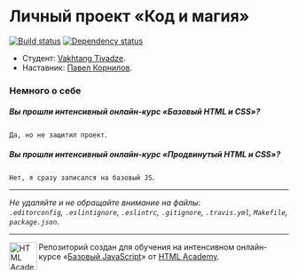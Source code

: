 # Личный проект «Код и магия»

[![Build status][travis-image]][travis-url]
[![Dependency status][dependency-image]][dependency-url]

* Студент: [Vakhtang Tivadze](https://htmlacademy.ru/profile/id116214).
* Наставник: [Павел Корнилов](https://htmlacademy.ru/profile/id147013).

### Немного о себе

##### Вы прошли интенсивный онлайн-курс «Базовый HTML и CSS»?
`Да, но не защитил проект`.

##### Вы прошли интенсивный онлайн-курс «Продвинутый HTML и CSS»?
`Нет, я сразу записался на базовый JS`.

---

_Не удаляйте и не обращайте внимание на файлы:_<br>
_`.editorconfig`, `.eslintignore`, `.eslintrc`, `.gitignore`, `.travis.yml`, `Makefile`, `package.json`._

---

<a href="https://htmlacademy.ru/js_intensive"><img align="left" width="50" height="50" title="HTML Academy" src="https://up.htmlacademy.ru/static/img/intensive/javascript/logo-for-github.svg"></a>

Репозиторий создан для обучения на интенсивном онлайн-курсе «[Базовый JavaScript](https://htmlacademy.ru/js_intensive)» от [HTML Academy](https://htmlacademy.ru).

[travis-image]: https://travis-ci.org/htmlacademy-javascript/116214-code-and-magick.svg?branch=master
[travis-url]: https://travis-ci.org/htmlacademy-javascript/116214-code-and-magick
[dependency-image]: https://david-dm.org/htmlacademy-javascript/116214-code-and-magick.svg?style=flat-square
[dependency-url]: https://david-dm.org/htmlacademy-javascript/116214-code-and-magick
